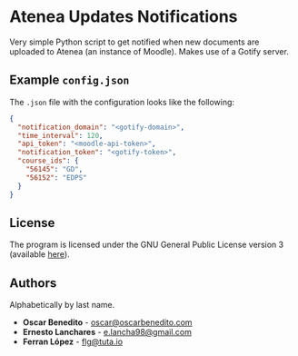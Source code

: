 # Atenea Updates Notifications

Very simple Python script to get notified when new documents are uploaded to
Atenea (an instance of Moodle). Makes use of a Gotify server.

## Example `config.json`

The `.json` file with the configuration looks like the following:

```json
{
  "notification_domain": "<gotify-domain>",
  "time_interval": 120,
  "api_token": "<moodle-api-token>",
  "notification_token": "<gotify-token>",
  "course_ids": {
    "56145": "GD",
    "56152": "EDPS"
  }
}
```

## License

The program is licensed under the GNU General Public License version 3
(available [here][gpl]).

## Authors

Alphabetically by last name.

- **Oscar Benedito** - oscar@oscarbenedito.com
- **Ernesto Lanchares** - e.lancha98@gmail.com
- **Ferran López** - flg@tuta.io

[gpl]: <https://www.gnu.org/licenses/gpl-3.0.html> "The GNU General Public License v3.0"
